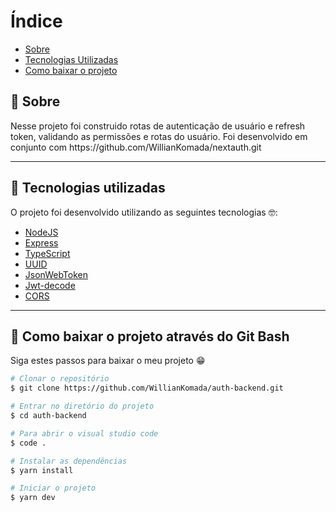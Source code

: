 # Índice

- [Sobre](#-sobre)
- [Tecnologias Utilizadas](#-tecnologias-utilizadas)
- [Como baixar o projeto](#-como-baixar-o-projeto)

## 📝 Sobre

<p>
  Nesse projeto foi construido rotas de autenticação de usuário e refresh token, validando as permissões e rotas do usuário. Foi desenvolvido em conjunto com <a>https://github.com/WillianKomada/nextauth.git</a>
</p>

---

## 🚀 Tecnologias utilizadas

<p>O projeto foi desenvolvido utilizando as seguintes tecnologias 🤓:</p>

- [NodeJS](https://nodejs.org/en/)
- [Express](https://expressjs.com/pt-br/)
- [TypeScript](https://www.typescriptlang.org/)
- [UUID](https://github.com/uuidjs/uuid)
- [JsonWebToken](https://github.com/auth0/node-jsonwebtoken)
- [Jwt-decode](https://github.com/auth0/jwt-decode)
- [CORS](https://github.com/expressjs/cors)

---

## 📁 Como baixar o projeto através do Git Bash

<p>Siga estes passos para baixar o meu projeto 😁</p>

```bash
# Clonar o repositório
$ git clone https://github.com/WillianKomada/auth-backend.git

# Entrar no diretório do projeto
$ cd auth-backend

# Para abrir o visual studio code
$ code .

# Instalar as dependências
$ yarn install

# Iniciar o projeto
$ yarn dev
```
